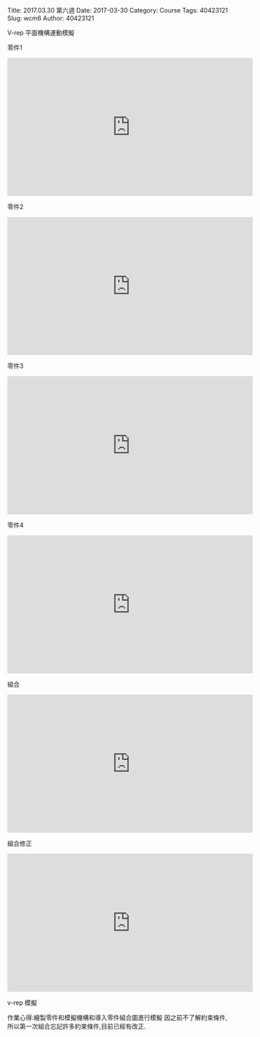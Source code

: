 Title: 2017.03.30 第六週
Date: 2017-03-30
Category: Course
Tags: 40423121
Slug: wcm6
Author: 40423121

V-rep 平面機構運動模擬

<!-- PELICAN_END_SUMMARY -->

零件1 

<iframe width="560" height="315" src="https://www.youtube.com/embed/VaeVaffGqWg" frameborder="0" allowfullscreen></iframe>

零件2

<iframe width="560" height="315" src="https://www.youtube.com/embed/S-ulOOafpGE" frameborder="0" allowfullscreen></iframe>

零件3

<iframe width="560" height="315" src="https://www.youtube.com/embed/gz5WJAdZ3b8" frameborder="0" allowfullscreen></iframe>

零件4

<iframe width="560" height="315" src="https://www.youtube.com/embed/vXX-saRb6zs" frameborder="0" allowfullscreen></iframe>

組合

<iframe width="560" height="315" src="https://www.youtube.com/embed/OW-WoiO9LgU" frameborder="0" allowfullscreen></iframe>

組合修正 
<iframe width="560" height="315" src="https://www.youtube.com/embed/YTzNXJmiBvE" frameborder="0" allowfullscreen></iframe>


v-rep 模擬


作業心得:繪製零件和模擬機構和導入零件組合圖進行模擬
因之前不了解約束條件,所以第一次組合忘記許多約束條件,目前已經有改正.

